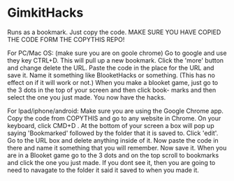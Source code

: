 # GimkitHacks
Runs as a bookmark. Just copy the code. 
MAKE SURE YOU HAVE COPIED THE CODE FORM THE COPYTHIS REPO!

For PC/Mac OS: (make sure you are on goole chrome)
Go to google and use they key CTRL+D. This will pull up a new bookmark. Click the 'more' button and change delete the
URL. Paste the code in the place for the URL and save it. Name it something like BlooketHacks or something. (This has no effect
on if it will work or not.) When you make a blooket game, just go to the 3 dots in the top of your screen and then click book-
marks and then select the one you just made. You now have the hacks. 

For Ipad/iphone/android: Make sure you are using the Google Chrome app. Copy the code from COPYTHIS and go to any website in Chrome.
On your keyboard, click CMD+D . At the bottom of your screen a box will pop up saying 'Bookmarked' followed by the folder that it is 
saved to. Click 'edit'. Go to the URL box and delete anything inside of it. Now paste the code in there and name it something
that you will remember. Now save it. When you are in a Blooket game go to the 3 dots and on the top scroll to bookmarks and 
click the one you just made. If you dont see it, then you are going to need to navagate to the folder it said it saved to when
you made it.
